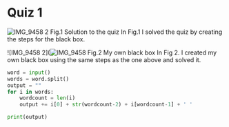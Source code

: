 # Quiz 1
![IMG_9458 2](https://user-images.githubusercontent.com/111752534/186312385-94373e8d-8445-40ee-ae7a-9cae9ad97ab1.jpg)
Fig.1 Solution to the quiz 
In Fig.1 I solved the quiz by creating the steps for the black box.


![IMG_9458 2](![IMG_9458](https://user-images.githubusercontent.com/111752534/186313068-dd144b28-b048-46a4-8e34-c731cd9ecaf2.jpg)
Fig.2 My own black box
In Fig 2. I created my own black box using the same steps as the one above and solved it. 
```.py
word = input()
words = word.split()
output = ""
for i in words:
    wordcount = len(i)
    output += i[0] + str(wordcount-2) + i[wordcount-1] + ' '

print(output)
